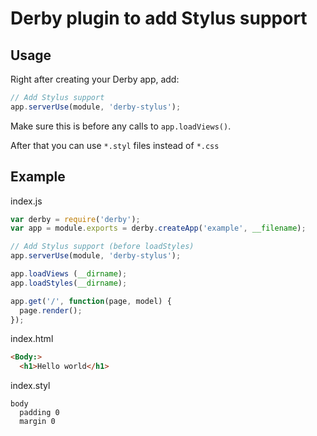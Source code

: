 # Derby plugin to add Stylus support

## Usage

Right after creating your Derby app, add:

```js
// Add Stylus support
app.serverUse(module, 'derby-stylus');
```

Make sure this is before any calls to `app.loadViews()`.

After that you can use `*.styl` files instead of `*.css`


## Example

index.js
```js
var derby = require('derby');
var app = module.exports = derby.createApp('example', __filename);

// Add Stylus support (before loadStyles)
app.serverUse(module, 'derby-stylus');

app.loadViews (__dirname);
app.loadStyles(__dirname);

app.get('/', function(page, model) {
  page.render();
});
```

index.html
```html
<Body:>
  <h1>Hello world</h1>
```

index.styl
```stylus
body
  padding 0
  margin 0
```
